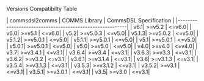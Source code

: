 Versions Compatibilty Table

| commsdsl2comms | COMMS Library | CommsDSL Specification |
|---------------------------------------------------------|
| v6.1| >=v5.2 | <=v6.0|
| v6.0| >=v5.1 | <=v6.0|
| v5.2| >=v5.0.3 | <=v5.0|
| v5.1.3| >=v5.0.2 | <=v5.0|
| v5.1.2| >=v5.0.1 | <=v5.0|
| v5.1.1| >=v5.0.1 | <=v5.0|
| v5.1| >=v5.0.1 | <=v5.0|
| v5.0.1| >=v5.0.1 | <=v5.0|
| v5.0| >=v5.0 | <=v5.0|
| v4.0| >=v4.0 | <=v4.0|
| v3.7| >=v3.4.1 | <=v3.1|
| v3.6.4| >=v3.4 | <=v3.1|
| v3.6.3| >=v3.3 | <=v3.1|
| v3.6.2| >=v3.2 | <=v3.1|
| v3.6.1| >=v3.1.4 | <=v3.1|
| v3.6| >=v3.1.3 | <=v3.1|
| v3.5.4| >=v3.1.3 | <=v3.1|
| v3.5.3| >=v3.1.2 | <=v3.1|
| v3.5.2| >=v3.1 | <=v3.1|
| v3.5.1| >=v3.0.1 | <=v3.1|
| v3.5| >=v3.0 | <=v3.1|

